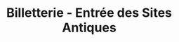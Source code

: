 ---
title: "Billetterie - Entrée des Sites Antiques"
url: /vaison-la-romaine/billetterie-entree-des-sites-antiques/
shop: billet
---